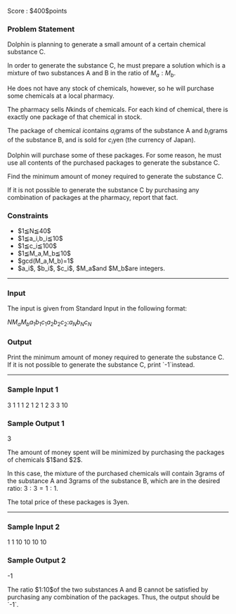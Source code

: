 
<div>

<span>

<span>

<p>
Score : $400$points
</p>

<div>

<section>

### **Problem Statement**

<p>
Dolphin is planning to generate a small amount of a certain chemical substance C.

In order to generate the substance C, he must prepare a solution which is a mixture of two substances A and B in the ratio of $M_a:M_b$.

He does not have any stock of chemicals, however, so he will purchase some chemicals at a local pharmacy.

The pharmacy sells $N$kinds of chemicals. For each kind of chemical, there is exactly one package of that chemical in stock.

The package of chemical $i$contains $a_i$grams of the substance A and $b_i$grams of the substance B, and is sold for $c_i$yen (the currency of Japan).

Dolphin will purchase some of these packages. For some reason, he must use all contents of the purchased packages to generate the substance C.

Find the minimum amount of money required to generate the substance C.

If it is not possible to generate the substance C by purchasing any combination of packages at the pharmacy, report that fact.  
</p>

</section>

</div>

<div>

<section>

### **Constraints**

<ul>

<li>
$1≦N≦40$
</li>

<li>
$1≦a_i,b_i≦10$
</li>

<li>
$1≦c_i≦100$
</li>

<li>
$1≦M_a,M_b≦10$
</li>

<li>
$gcd(M_a,M_b)=1$
</li>

<li>
$a_i$, $b_i$, $c_i$, $M_a$and $M_b$are integers.
</li>

</ul>

</section>

</div>

---

<div>

<div>

<section>

### **Input**

<p>
The input is given from Standard Input in the following format:
</p>

<div>

$N$$M_a$$M_b$$a_1$$b_1$$c_1$$a_2$$b_2$$c_2$$:$$a_N$$b_N$$c_N$
</div>

</section>

</div>

<div>

<section>

### **Output**

<p>
Print the minimum amount of money required to generate the substance C. If it is not possible to generate the substance C, print `-1`instead.
</p>

</section>

</div>

</div>

---

<div>

<section>

### **Sample Input 1**

<div>

3 1 1
1 2 1
2 1 2
3 3 10

</div>

</section>

</div>

<div>

<section>

### **Sample Output 1**

<div>

3

</div>

<p>
The amount of money spent will be minimized by purchasing the packages of chemicals $1$and $2$.

In this case, the mixture of the purchased chemicals will contain $3$grams of the substance A and $3$grams of the substance B, which are in the desired ratio: $3:3=1:1$.

The total price of these packages is $3$yen.  
</p>

</section>

</div>

---

<div>

<section>

### **Sample Input 2**

<div>

1 1 10
10 10 10

</div>

</section>

</div>

<div>

<section>

### **Sample Output 2**

<div>

-1

</div>

<p>
The ratio $1:10$of the two substances A and B cannot be satisfied by purchasing any combination of the packages. Thus, the output should be `-1`.
</p>

</section>

</div>

</span>

</span>

</div>
